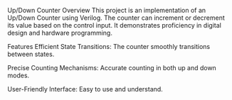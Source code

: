 Up/Down Counter
Overview
This project is an implementation of an Up/Down Counter using Verilog. The counter can increment or decrement its value based on the control input. It demonstrates proficiency in digital design and hardware programming.

Features
Efficient State Transitions: The counter smoothly transitions between states.

Precise Counting Mechanisms: Accurate counting in both up and down modes.

User-Friendly Interface: Easy to use and understand.
